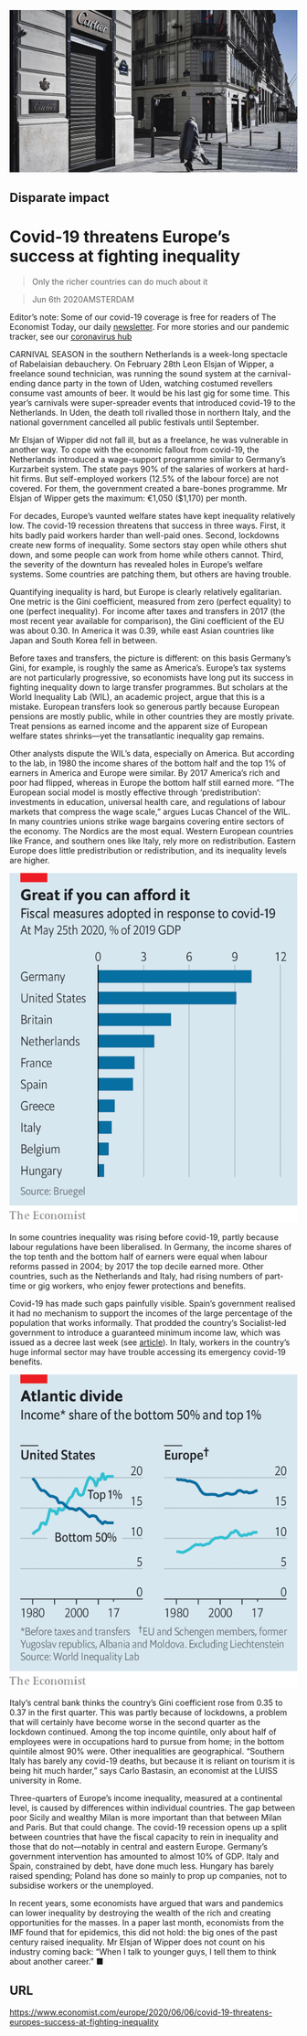 ![](./images/20200606_EUP001_0.jpg)

## Disparate impact

# Covid-19 threatens Europe’s success at fighting inequality

> Only the richer countries can do much about it

> Jun 6th 2020AMSTERDAM

Editor’s note: Some of our covid-19 coverage is free for readers of The Economist Today, our daily [newsletter](https://www.economist.com/https://my.economist.com/user#newsletter). For more stories and our pandemic tracker, see our [coronavirus hub](https://www.economist.com//news/2020/03/11/the-economists-coverage-of-the-coronavirus)

CARNIVAL SEASON in the southern Netherlands is a week-long spectacle of Rabelaisian debauchery. On February 28th Leon Elsjan of Wipper, a freelance sound technician, was running the sound system at the carnival-ending dance party in the town of Uden, watching costumed revellers consume vast amounts of beer. It would be his last gig for some time. This year’s carnivals were super-spreader events that introduced covid-19 to the Netherlands. In Uden, the death toll rivalled those in northern Italy, and the national government cancelled all public festivals until September.

Mr Elsjan of Wipper did not fall ill, but as a freelance, he was vulnerable in another way. To cope with the economic fallout from covid-19, the Netherlands introduced a wage-support programme similar to Germany’s Kurzarbeit system. The state pays 90% of the salaries of workers at hard-hit firms. But self-employed workers (12.5% of the labour force) are not covered. For them, the government created a bare-bones programme. Mr Elsjan of Wipper gets the maximum: €1,050 ($1,170) per month.

For decades, Europe’s vaunted welfare states have kept inequality relatively low. The covid-19 recession threatens that success in three ways. First, it hits badly paid workers harder than well-paid ones. Second, lockdowns create new forms of inequality. Some sectors stay open while others shut down, and some people can work from home while others cannot. Third, the severity of the downturn has revealed holes in Europe’s welfare systems. Some countries are patching them, but others are having trouble.

Quantifying inequality is hard, but Europe is clearly relatively egalitarian. One metric is the Gini coefficient, measured from zero (perfect equality) to one (perfect inequality). For income after taxes and transfers in 2017 (the most recent year available for comparison), the Gini coefficient of the EU was about 0.30. In America it was 0.39, while east Asian countries like Japan and South Korea fell in between.

Before taxes and transfers, the picture is different: on this basis Germany’s Gini, for example, is roughly the same as America’s. Europe’s tax systems are not particularly progressive, so economists have long put its success in fighting inequality down to large transfer programmes. But scholars at the World Inequality Lab (WIL), an academic project, argue that this is a mistake. European transfers look so generous partly because European pensions are mostly public, while in other countries they are mostly private. Treat pensions as earned income and the apparent size of European welfare states shrinks—yet the transatlantic inequality gap remains.

Other analysts dispute the WIL’s data, especially on America. But according to the lab, in 1980 the income shares of the bottom half and the top 1% of earners in America and Europe were similar. By 2017 America’s rich and poor had flipped, whereas in Europe the bottom half still earned more. “The European social model is mostly effective through ‘predistribution’: investments in education, universal health care, and regulations of labour markets that compress the wage scale,” argues Lucas Chancel of the WIL. In many countries unions strike wage bargains covering entire sectors of the economy. The Nordics are the most equal. Western European countries like France, and southern ones like Italy, rely more on redistribution. Eastern Europe does little predistribution or redistribution, and its inequality levels are higher.



![](./images/20200606_EUC836.png)

In some countries inequality was rising before covid-19, partly because labour regulations have been liberalised. In Germany, the income shares of the top tenth and the bottom half of earners were equal when labour reforms passed in 2004; by 2017 the top decile earned more. Other countries, such as the Netherlands and Italy, had rising numbers of part-time or gig workers, who enjoy fewer protections and benefits.

Covid-19 has made such gaps painfully visible. Spain’s government realised it had no mechanism to support the incomes of the large percentage of the population that works informally. That prodded the country’s Socialist-led government to introduce a guaranteed minimum income law, which was issued as a decree last week (see [article](https://www.economist.com//europe/2020/06/04/spains-embattled-government-proposes-a-new-anti-poverty-scheme)). In Italy, workers in the country’s huge informal sector may have trouble accessing its emergency covid-19 benefits.



![](./images/20200606_EUC832.png)

Italy’s central bank thinks the country’s Gini coefficient rose from 0.35 to 0.37 in the first quarter. This was partly because of lockdowns, a problem that will certainly have become worse in the second quarter as the lockdown continued. Among the top income quintile, only about half of employees were in occupations hard to pursue from home; in the bottom quintile almost 90% were. Other inequalities are geographical. “Southern Italy has barely any covid-19 deaths, but because it is reliant on tourism it is being hit much harder,” says Carlo Bastasin, an economist at the LUISS university in Rome.

Three-quarters of Europe’s income inequality, measured at a continental level, is caused by differences within individual countries. The gap between poor Sicily and wealthy Milan is more important than that between Milan and Paris. But that could change. The covid-19 recession opens up a split between countries that have the fiscal capacity to rein in inequality and those that do not—notably in central and eastern Europe. Germany’s government intervention has amounted to almost 10% of GDP. Italy and Spain, constrained by debt, have done much less. Hungary has barely raised spending; Poland has done so mainly to prop up companies, not to subsidise workers or the unemployed.

In recent years, some economists have argued that wars and pandemics can lower inequality by destroying the wealth of the rich and creating opportunities for the masses. In a paper last month, economists from the IMF found that for epidemics, this did not hold: the big ones of the past century raised inequality. Mr Elsjan of Wipper does not count on his industry coming back: “When I talk to younger guys, I tell them to think about another career.” ■

## URL

https://www.economist.com/europe/2020/06/06/covid-19-threatens-europes-success-at-fighting-inequality
